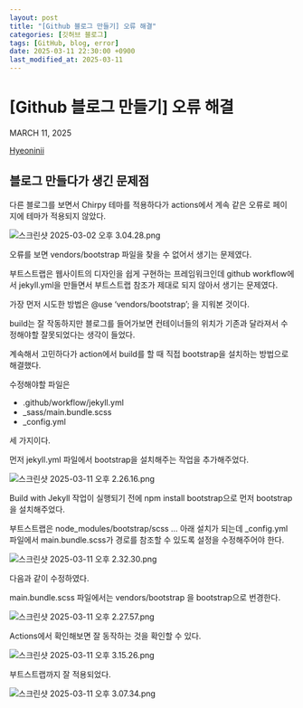```yaml
---
layout: post
title: "[Github 블로그 만들기] 오류 해결"
categories: [깃허브 블로그]
tags: [GitHub, blog, error]
date: 2025-03-11 22:30:00 +0900
last_modified_at: 2025-03-11
---
```


# [Github 블로그 만들기] 오류 해결

MARCH 11, 2025

[Hyeoninii](https://github.com/Hyeoninii)

## 블로그 만들다가 생긴 문제점

다른 블로그를 보면서 Chirpy 테마를 적용하다가 actions에서 계속 같은 오류로 페이지에 테마가 적용되지 않았다.

![스크린샷 2025-03-02 오후 3.04.28.png](%E1%84%89%E1%85%B3%E1%84%8F%E1%85%B3%E1%84%85%E1%85%B5%E1%86%AB%E1%84%89%E1%85%A3%E1%86%BA_2025-03-02_%E1%84%8B%E1%85%A9%E1%84%92%E1%85%AE_3.04.28.png)

오류를 보면 vendors/bootstrap 파일을 찾을 수 없어서 생기는 문제였다.

부트스트랩은 웹사이트의 디자인을 쉽게 구현하는 프레임워크인데 github workflow에서 jekyll.yml을 만들면서 부트스트랩 참조가 제대로 되지 않아서 생기는 문제였다.

가장 먼저 시도한 방법은 @use ‘vendors/bootstrap’; 을 지워본 것이다.

build는 잘 작동하지만 블로그를 들어가보면 컨테이너들의 위치가 기존과 달라져서 수정해야할 잘못되었다는 생각이 들었다. 

계속해서 고민하다가 action에서 build를 할 때 직접 bootstrap을 설치하는 방법으로 해결했다.

수정해야할 파일은 

- .github/workflow/jekyll.yml
- _sass/main.bundle.scss
- _config.yml

세 가지이다.

먼저 jekyll.yml 파일에서 bootstrap을 설치해주는 작업을 추가해주었다.

![스크린샷 2025-03-11 오후 2.26.16.png](%E1%84%89%E1%85%B3%E1%84%8F%E1%85%B3%E1%84%85%E1%85%B5%E1%86%AB%E1%84%89%E1%85%A3%E1%86%BA_2025-03-11_%E1%84%8B%E1%85%A9%E1%84%92%E1%85%AE_2.26.16.png)

Build with Jekyll 작업이 실행되기 전에 npm install bootstrap으로 먼저 bootstrap을 설치해주었다.

부트스트랩은 node_modules/bootstrap/scss … 아래 설치가 되는데 _config.yml파일에서 main.bundle.scss가 경로를 참조할 수 있도록 설정을 수정해주어야 한다.

![스크린샷 2025-03-11 오후 2.32.30.png](%E1%84%89%E1%85%B3%E1%84%8F%E1%85%B3%E1%84%85%E1%85%B5%E1%86%AB%E1%84%89%E1%85%A3%E1%86%BA_2025-03-11_%E1%84%8B%E1%85%A9%E1%84%92%E1%85%AE_2.32.30.png)

다음과 같이 수정하였다. 

main.bundle.scss 파일에서는 vendors/bootstrap 을 bootstrap으로 번경한다.

![스크린샷 2025-03-11 오후 2.27.57.png](%E1%84%89%E1%85%B3%E1%84%8F%E1%85%B3%E1%84%85%E1%85%B5%E1%86%AB%E1%84%89%E1%85%A3%E1%86%BA_2025-03-11_%E1%84%8B%E1%85%A9%E1%84%92%E1%85%AE_2.27.57.png)

Actions에서 확인해보면 잘 동작하는 것을 확인할 수 있다.

![스크린샷 2025-03-11 오후 3.15.26.png](%E1%84%89%E1%85%B3%E1%84%8F%E1%85%B3%E1%84%85%E1%85%B5%E1%86%AB%E1%84%89%E1%85%A3%E1%86%BA_2025-03-11_%E1%84%8B%E1%85%A9%E1%84%92%E1%85%AE_3.15.26.png)

부트스트랩까지 잘 적용되었다.

![스크린샷 2025-03-11 오후 3.07.34.png](%E1%84%89%E1%85%B3%E1%84%8F%E1%85%B3%E1%84%85%E1%85%B5%E1%86%AB%E1%84%89%E1%85%A3%E1%86%BA_2025-03-11_%E1%84%8B%E1%85%A9%E1%84%92%E1%85%AE_3.07.34.png)